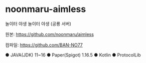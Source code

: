 # noonmaru-aimless
놀이터 야생
놀이터 야생 (공룡 서버)

원본: https://github.com/noonmaru/aimless

컴파일: https://github.com/BAN-NO77

● JAVA(JDK) 11~16
● Paper(Spigot) 1.16.5
● Kotlin
● ProtocolLib
